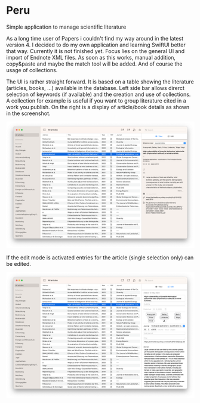 # Peru
Simple application to manage scientific literature 

As a long time user of Papers i couldn't find my way around in the latest version 4. I decided to do my own application and learning SwiftUI better that way. Currently it is not finished yet. Focus lies on the general UI and import of Endnote XML files. As soon as this works, manual addition, copy&paste and maybe the match tool will be added. And of course the usage of collections.

The UI is rather straight forward. It is based on a table showing the literature (articles, books, ...) available in the database. Left side bar allows direrct selection of keywords (if available) and the creation and use of collections. A collection for example is useful if you want to group literature cited in a work you publish. On the right is a display of article/book details as shown in the screenshot.

![Main UI with Article in View mode](/images/MainScreenWithArticleSelected.png?raw=true "Main UI with Article in View mode")

If the edit mode is activated entries for the article (single selection only) can be edited.

![Main UI with Article in Edit mode](/images/MainScreenWithArticleSelectedAndEditMode.png?raw=true "Main UI with Article in Edit mode")
